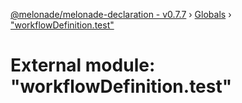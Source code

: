 [@melonade/melonade-declaration - v0.7.7](../README.md) › [Globals](../globals.md) › ["workflowDefinition.test"](_workflowdefinition_test_.md)

# External module: "workflowDefinition.test"


